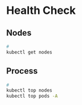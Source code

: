 # Health Check

## Nodes

```sh
#
kubectl get nodes
```

## Process

```sh
#
kubectl top nodes
kubectl top pods -A
```
